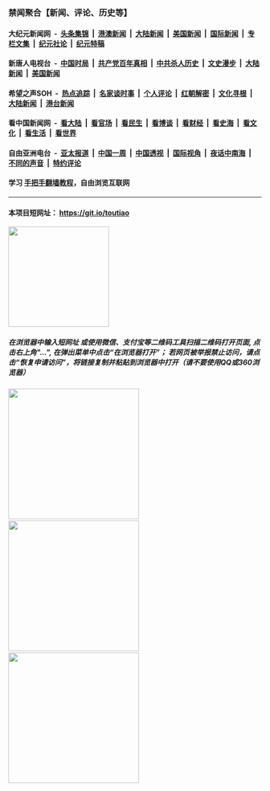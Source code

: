 ### 禁闻聚合【新闻、评论、历史等】

#### 大纪元新闻网 &nbsp;-&nbsp; [头条集锦](indexes/E头条集锦.md?t=02141344) &nbsp;|&nbsp; [港澳新闻](indexes/E港澳新闻.md?t=02141344)  &nbsp;|&nbsp; [大陆新闻](indexes/E大陆新闻.md?t=02141344) &nbsp;|&nbsp; [美国新闻](indexes/E美国新闻.md?t=02141344) &nbsp;|&nbsp; [国际新闻](indexes/E国际新闻.md?t=02141344) &nbsp;|&nbsp; [专栏文集](indexes/E专栏文集.md?t=02141344) &nbsp;|&nbsp; [纪元社论](indexes/E纪元社论.md?t=02141344) &nbsp;|&nbsp; [纪元特稿](indexes/E纪元特稿.md?t=02141344) 

#### 新唐人电视台 &nbsp;-&nbsp; [中国时局](indexes/N中国时局.md?t=02141344) &nbsp;|&nbsp; [共产党百年真相](indexes/N共产党百年真相.md?t=02141344) &nbsp;|&nbsp; [中共杀人历史](indexes/N中共杀人历史.md?t=02141344) &nbsp;|&nbsp; [文史漫步](indexes/N文史漫步.md?t=02141344) &nbsp;|&nbsp; [大陆新闻](indexes/N大陆新闻.md?t=02141344) &nbsp;|&nbsp; [美国新闻](indexes/N美国新闻.md?t=02141344)

#### 希望之声SOH &nbsp;-&nbsp; [热点追踪](indexes/H热点追踪.md?t=02141344) &nbsp;|&nbsp; [名家谈时事](indexes/H名家谈时事.md?t=02141344) &nbsp;|&nbsp; [个人评论](indexes/H个人评论.md?t=02141344)  &nbsp;|&nbsp; [红朝解密](indexes/H红朝解密.md?t=02141344) &nbsp;|&nbsp; [文化寻根](indexes/H文化寻根.md?t=02141344) &nbsp;|&nbsp; [大陆新闻](indexes/H大陆新闻.md?t=02141344) &nbsp;|&nbsp; [港台新闻](indexes/H港台新闻.md?t=02141344)

#### 看中国新闻网 &nbsp;-&nbsp; [看大陆](indexes/S看大陆.md?t=02141344) &nbsp;|&nbsp; [看官场](indexes/S看官场.md?t=02141344) &nbsp;|&nbsp; [看民生](indexes/S看民生.md?t=02141344)  &nbsp;|&nbsp; [看博谈](indexes/S看博谈.md?t=02141344) &nbsp;|&nbsp; [看财经](indexes/S看财经.md?t=02141344) &nbsp;|&nbsp; [看史海](indexes/S看史海.md?t=02141344) &nbsp;|&nbsp; [看文化](indexes/S看文化.md?t=02141344) &nbsp;|&nbsp; [看生活](indexes/S看生活.md?t=02141344) &nbsp;|&nbsp; [看世界](indexes/S看世界.md?t=02141344)

#### 自由亚洲电台 &nbsp;-&nbsp; [亚太报道](indexes/R亚太报道.md?t=02141344) &nbsp;|&nbsp; [中国一周](indexes/R中国一周.md?t=02141344) &nbsp;|&nbsp; [中国透视](indexes/R中国透视.md?t=02141344)  &nbsp;|&nbsp; [国际视角](indexes/R国际视角.md?t=02141344) &nbsp;|&nbsp; [夜话中南海](indexes/R夜话中南海.md?t=02141344) &nbsp;|&nbsp; [不同的声音](indexes/R不同的声音.md?t=02141344) &nbsp;|&nbsp; [特约评论](indexes/R特约评论.md?t=02141344)

#### 学习 [手把手翻墙教程](https://github.com/gfw-breaker/guides/wiki)，自由浏览互联网

----

#### 本项目短网址： https://git.io/toutiao
<img src="https://raw.githubusercontent.com/gfw-breaker/banned-news/master/scripts/img/qr.png" width="200px"/>  

##### 在浏览器中输入短网址 或使用微信、支付宝等二维码工具扫描二维码打开页面, 点击右上角"...", 在弹出菜单中点击“在浏览器打开”； 若网页被举报禁止访问，请点击“恢复申请访问”，将链接复制并粘贴到浏览器中打开（请不要使用QQ或360浏览器）

<img src="https://raw.githubusercontent.com/gfw-breaker/banned-news/master/scripts/img/1.png" width="260px"/> &nbsp; <img src="https://raw.githubusercontent.com/gfw-breaker/banned-news/master/scripts/img/2.png" width="260px"/> &nbsp; <img src="https://raw.githubusercontent.com/gfw-breaker/banned-news/master/scripts/img/3.png" width="260px"/>
